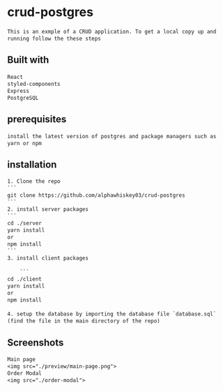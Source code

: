 # crud-postgres

    This is an exmple of a CRUD application. To get a local copy up and running follow the these steps

## Built with

```
React
styled-components
Express
PostgreSQL
```

## prerequisites

    install the latest version of postgres and package managers such as yarn or npm

## installation

    1. Clone the repo
    ```
    git clone https://github.com/alphawhiskey03/crud-postgres
    ```
    2. install server packages
    ```
    cd ./server
    yarn install
    or
    npm install
    ```
    3. install client packages

        ```
    cd ./client
    yarn install
    or
    npm install

    4. setup the database by importing the database file `database.sql` (find the file in the main directory of the repo)

## Screenshots

    Main page
    <img src="./preview/main-page.png">
    Order Modal
    <img src="./order-modal">

